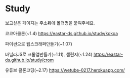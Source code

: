 # Study

보고싶은 페이지는 주소뒤에 폴더명을 붙여주세요.

코코아클론(~1.4)
https://eastar-ds.github.io/study/kokoa

파이썬으로 웹스크래퍼만들기(~1.07)

바닐라JS로 크롬앱만들기(~1.11), 챌린지(~1.24)
https://eastar-ds.github.io/study/crom

유튜브 클론코딩(~2.17)
https://wetube-0217.herokuapp.com/